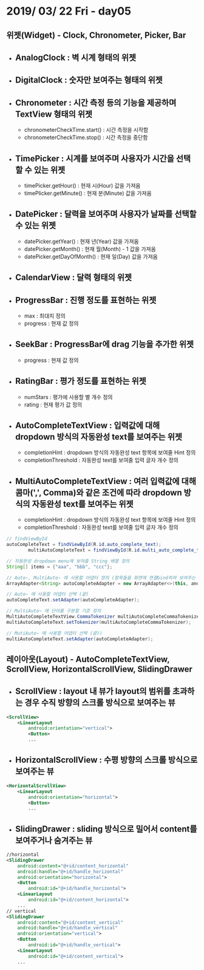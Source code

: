 # 2019/ 03/ 22 Fri - day05

## 위젯(Widget) - Clock, Chronometer, Picker, Bar

* ## AnalogClock : 벽 시계 형태의 위젯
* ## DigitalClock : 숫자만 보여주는 형태의 위젯
* ## Chronometer : 시간 측정 등의 기능을 제공하며 TextView 형태의 위젯
  * chronometerCheckTime.start() : 시간 측정을 시작함
  * chronometerCheckTime.stop() : 시간 측정을 중단함
* ## TimePicker : 시계를 보여주며 사용자가 시간을 선택할 수 있는 위젯
  * timePicker.getHour() : 현재 시(Hour) 값을 가져옴
  * timePlicker.getMinute() : 현재 분(Minute) 값을 가져옴
* ## DatePicker : 달력을 보여주며 사용자가 날짜를 선택할 수 있는 위젯
  * datePicker.getYear() : 현재 년(Year) 값을 가져옴
  * datePicker.getMonth() : 현재 월(Month) - 1 값을 가져옴
  * datePicker.getDayOfMonth() : 현재 일(Day) 값을 가져옴
* ## CalendarView : 달력 형태의 위젯
* ## ProgressBar : 진행 정도를 표현하는 위젯
  * max : 최대치 정의
  * progress : 현재 값 정의
* ## SeekBar : ProgressBar에 drag 기능을 추가한 위젯
  * progress : 현재 값 정의
* ## RatingBar : 평가 정도를 표현하는 위젯
  * numStars : 평가에 사용할 별 개수 정의
  * rating : 현재 평가 값 정의
* ## AutoCompleteTextView : 입력값에 대해 dropdown 방식의 자동완성 text를 보여주는 위젯
  * completionHint : dropdown 방식의 자동완성 text 항목에 보여줄 Hint 정의
  * completionThreshold : 자동완성 text를 보여줄 입력 글자 개수 정의
* ## MultiAutoCompleteTextView : 여러 입력값에 대해 콤마(',', Comma)와 같은 조건에 따라 dropdown 방식의 자동완성 text를 보여주는 위젯
  * completionHint : dropdown 방식의 자동완성 text 항목에 보여줄 Hint 정의
  * completionThreshold : 자동완성 text를 보여줄 입력 글자 개수 정의
```java
// findViewById
autoCompleteText = findViewById(R.id.auto_complete_text);
        multiAutoCompleteText = findViewById(R.id.multi_auto_complete_text);

// 자동완성 dropdown menu에 보여줄 String 배열 정의
String[] items = {"aaa", "bbb", "ccc"};

// Auto~, MultiAuto~ 에 사용할 어댑터 정의 (항목들을 화면에 연결bind하여 보여주는 역할)
ArrayAdapter<String> autoCompleteAdapter = new ArrayAdapter<>(this, android.R.layout.simple_dropdown_item_1line, items);

// Auto~ 에 사용할 어댑터 선택 (끝)
autoCompleteText.setAdapter(autoCompleteAdapter);

// MultiAuto~ 에 단어를 구분할 기준 정의
MultiAutoCompleteTextView.CommaTokenizer multiAutoCompleteCommaTokenizer = new MultiAutoCompleteTextView.CommaTokenizer();
multiAutoCompleteText.setTokenizer(multiAutoCompleteCommaTokenizer);

// MutiAuto~ 에 사용할 어댑터 선택 (끝))
multiAutoCompleteText.setAdapter(autoCompleteAdapter);
```
## 레이아웃(Layout) - AutoCompleteTextView, ScrollView, HorizontalScrollView, SlidingDrawer
* ## ScrollView : layout 내 뷰가 layout의 범위를 초과하는 경우 수직 방향의 스크롤 방식으로 보여주는 뷰
```xml
<ScrollView>
    <LinearLayout
        android:orientation="vertical">
        <Button>
        ...
```
* ## HorizontalScrollView : 수평 방향의 스크롤 방식으로 보여주는 뷰
```xml
<HorizontalScrollView>
    <LinearLayout
        android:orientation="horizontal">
        <Button>
        ...
```
* ## SlidingDrawer : sliding 방식으로 밀어서 content를 보여주거나 숨겨주는 뷰
```xml
//horizontal
<SlidingDrawer
    android:content="@+id/content_horizontal"
    android:handle="@+id/handle_horizontal"
    android:orientation="horizontal">
    <Button
        android:id="@+id/handle_horizontal">
    <LinearLayout
        android:id="@+id/content_horizontal">
    ...
// vertical
<SlidingDrawer
    android:content="@+id/content_vertical"
    android:handle="@+id/handle_vertical"
    android:orientation="vertical">
    <Button
        android:id="@+id/handle_vertical">
    <LinearLayout
        android:id="@+id/content_vertical">
    ...
```